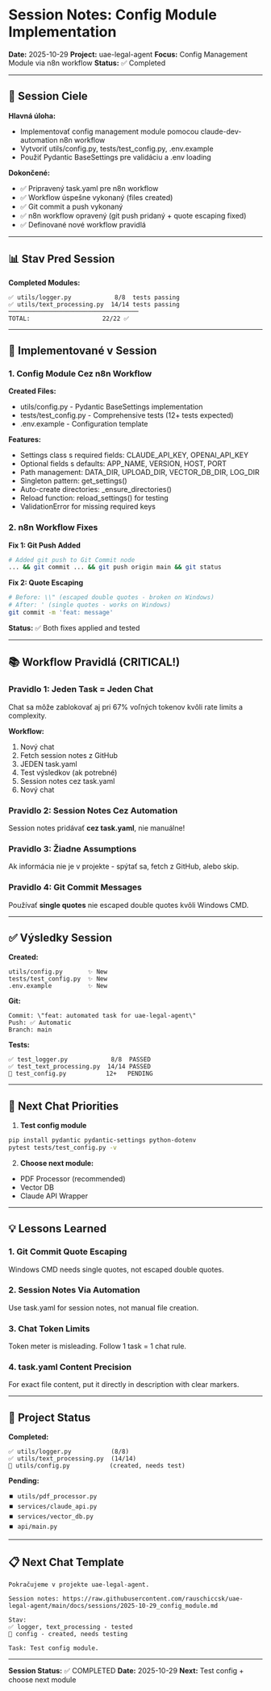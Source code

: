 # Session Notes: Config Module Implementation

**Date:** 2025-10-29
**Project:** uae-legal-agent
**Focus:** Config Management Module via n8n workflow
**Status:** ✅ Completed

---

## 🎯 Session Ciele

**Hlavná úloha:**
- Implementovať config management module pomocou claude-dev-automation n8n workflow
- Vytvoriť utils/config.py, tests/test_config.py, .env.example
- Použiť Pydantic BaseSettings pre validáciu a .env loading

**Dokončené:**
- ✅ Pripravený task.yaml pre n8n workflow
- ✅ Workflow úspešne vykonaný (files created)
- ✅ Git commit a push vykonaný
- ✅ n8n workflow opravený (git push pridaný + quote escaping fixed)
- ✅ Definované nové workflow pravidlá

---

## 📊 Stav Pred Session

**Completed Modules:**
```
✅ utils/logger.py            8/8  tests passing
✅ utils/text_processing.py  14/14 tests passing
────────────────────────────────────
TOTAL:                    22/22 ✅
```

---

## 🔧 Implementované v Session

### 1. Config Module Cez n8n Workflow

**Created Files:**
- utils/config.py - Pydantic BaseSettings implementation
- tests/test_config.py - Comprehensive tests (12+ tests expected)
- .env.example - Configuration template

**Features:**
- Settings class s required fields: CLAUDE_API_KEY, OPENAI_API_KEY
- Optional fields s defaults: APP_NAME, VERSION, HOST, PORT
- Path management: DATA_DIR, UPLOAD_DIR, VECTOR_DB_DIR, LOG_DIR
- Singleton pattern: get_settings()
- Auto-create directories: _ensure_directories()
- Reload function: reload_settings() for testing
- ValidationError for missing required keys

### 2. n8n Workflow Fixes

**Fix 1: Git Push Added**
```bash
# Added git push to Git Commit node
... && git commit ... && git push origin main && git status
```

**Fix 2: Quote Escaping**
```bash
# Before: \\" (escaped double quotes - broken on Windows)
# After: ' (single quotes - works on Windows)
git commit -m 'feat: message'
```

**Status:** ✅ Both fixes applied and tested

---

## 📚 Workflow Pravidlá (CRITICAL!)

### Pravidlo 1: Jeden Task = Jeden Chat
Chat sa môže zablokovať aj pri 67% voľných tokenov kvôli rate limits a complexity.

**Workflow:**
1. Nový chat
2. Fetch session notes z GitHub
3. JEDEN task.yaml
4. Test výsledkov (ak potrebné)
5. Session notes cez task.yaml
6. Nový chat

### Pravidlo 2: Session Notes Cez Automation
Session notes pridávať **cez task.yaml**, nie manuálne!

### Pravidlo 3: Žiadne Assumptions
Ak informácia nie je v projekte - spýtať sa, fetch z GitHub, alebo skip.

### Pravidlo 4: Git Commit Messages
Používať **single quotes** nie escaped double quotes kvôli Windows CMD.

---

## ✅ Výsledky Session

**Created:**
```
utils/config.py       ✨ New
tests/test_config.py  ✨ New
.env.example          ✨ New
```

**Git:**
```
Commit: \"feat: automated task for uae-legal-agent\"
Push: ✅ Automatic
Branch: main
```

**Tests:**
```
✅ test_logger.py            8/8  PASSED
✅ test_text_processing.py  14/14 PASSED
🔄 test_config.py           12+   PENDING
```

---

## 🚀 Next Chat Priorities

1. **Test config module**
```bash
pip install pydantic pydantic-settings python-dotenv
pytest tests/test_config.py -v
```

2. **Choose next module:**
- PDF Processor (recommended)
- Vector DB
- Claude API Wrapper

---

## 💡 Lessons Learned

### 1. Git Commit Quote Escaping
Windows CMD needs single quotes, not escaped double quotes.

### 2. Session Notes Via Automation
Use task.yaml for session notes, not manual file creation.

### 3. Chat Token Limits
Token meter is misleading. Follow 1 task = 1 chat rule.

### 4. task.yaml Content Precision
For exact file content, put it directly in description with clear markers.

---

## 🎯 Project Status

**Completed:**
```
✅ utils/logger.py           (8/8)
✅ utils/text_processing.py  (14/14)
🔄 utils/config.py           (created, needs test)
```

**Pending:**
```
⏹️ utils/pdf_processor.py
⏹️ services/claude_api.py
⏹️ services/vector_db.py
⏹️ api/main.py
```

---

## 📋 Next Chat Template

```
Pokračujeme v projekte uae-legal-agent.

Session notes: https://raw.githubusercontent.com/rauschiccsk/uae-legal-agent/main/docs/sessions/2025-10-29_config_module.md

Stav:
✅ logger, text_processing - tested
🔄 config - created, needs testing

Task: Test config module.
```

---

**Session Status:** ✅ COMPLETED
**Date:** 2025-10-29
**Next:** Test config + choose next module